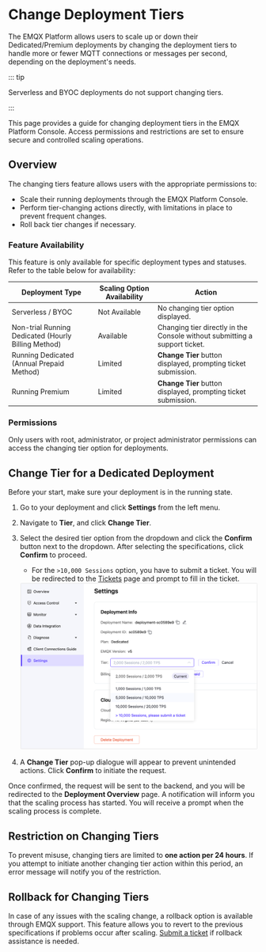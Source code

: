 # Change Deployment Tiers

The EMQX Platform allows users to scale up or down their Dedicated/Premium deployments by changing the deployment tiers to handle more or fewer MQTT connections or messages per second, depending on the deployment's needs.

::: tip

Serverless and BYOC deployments do not support changing tiers.

:::

This page provides a guide for changing deployment tiers in the EMQX Platform Console. Access permissions and restrictions are set to ensure secure and controlled scaling operations.

## Overview

The changing tiers feature allows users with the appropriate permissions to:

- Scale their running deployments through the EMQX Platform Console.
- Perform tier-changing actions directly, with limitations in place to prevent frequent changes.
- Roll back tier changes if necessary.

### Feature Availability

This feature is only available for specific deployment types and statuses. Refer to the table below for availability:

| Deployment Type                                     | Scaling Option Availability | Action                                                       |
| --------------------------------------------------- | --------------------------- | ------------------------------------------------------------ |
| Serverless / BYOC                                   | Not Available               | No changing tier option displayed.                           |
| Non-trial Running Dedicated (Hourly Billing Method) | Available                   | Changing tier directly in the Console without submitting a support ticket. |
| Running Dedicated (Annual Prepaid Method)           | Limited                     | **Change Tier** button displayed, prompting ticket submission. |
| Running Premium                                     | Limited                     | **Change Tier** button displayed, prompting ticket submission. |

### Permissions

Only users with root, administrator, or project administrator permissions can access the changing tier option for deployments.

## Change Tier for a Dedicated Deployment

Before your start, make sure your deployment is in the running state.

1. Go to your deployment and click **Settings** from the left menu.

2. Navigate to **Tier**, and click **Change Tier**.

3. Select the desired tier option from the dropdown and click the **Confirm** button next to the dropdown. After selecting the specifications, click **Confirm** to proceed.

   - For the `>10,000 Sessions` option, you have to submit a ticket. You will be redirected to the [Tickets](../feature/tickets.md) page and prompt to fill in the ticket.

   <img src="./_assets/change_tier.png" alt="change_tier" style="zoom:67%;" />

4. A **Change Tier** pop-up dialogue will appear to prevent unintended actions. Click **Confirm** to initiate the request.

Once confirmed, the request will be sent to the backend, and you will be redirected to the **Deployment Overview** page. A notification will inform you that the scaling process has started. You will receive a prompt when the scaling process is complete.

## Restriction on Changing Tiers

To prevent misuse, changing tiers are limited to **one action per 24 hours**. If you attempt to initiate another changing tier action within this period, an error message will notify you of the restriction.

## Rollback for Changing Tiers

In case of any issues with the scaling change, a rollback option is available through EMQX support. This feature allows you to revert to the previous specifications if problems occur after scaling. [Submit a ticket](../feature/tickets.md#create-a-ticket) if rollback assistance is needed.